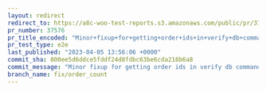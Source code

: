 ```yaml
---
layout: redirect
redirect_to: https://a8c-woo-test-reports.s3.amazonaws.com/public/pr/37576/e2e/index.html
pr_number: 37576
pr_title_encoded: "Minor+fixup+for+getting+order+ids+in+verify+db+command."
pr_test_type: e2e
last_published: "2023-04-05 13:56:06 +0000"
commit_sha: 800ee5d6ddce5fddf24d8fdbc63be6cda218b6a8
commit_message: "Minor fixup for getting order ids in verify db command."
branch_name: fix/order_count
---
```

